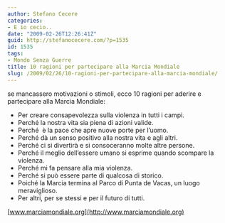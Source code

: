 ```yaml
---
author: Stefano Cecere
categories:
- E io cecio..
date: "2009-02-26T12:26:41Z"
guid: http://stefanocecere.com/?p=1535
id: 1535
tags:
- Mondo Senza Guerre
title: 10 ragioni per partecipare alla Marcia Mondiale
slug: /2009/02/26/10-ragioni-per-partecipare-alla-marcia-mondiale/
---
```


se mancassero motivazioni o stimoli, ecco 10 ragioni per aderire e partecipare alla Marcia Mondiale:

  * Per creare consapevolezza sulla violenza in tutti i campi.
  * Perché la nostra vita sia piena di azioni valide.
  * Perché  è la pace che apre nuove porte per l&#8217;uomo.
  * Perché dà un senso positivo alla nostra vita e agli altri.
  * Perché ci si divertirà e si consoceranno molte altre persone.
  * Perché il meglio dell&#8217;essere umano si esprime quando scompare la violenza.
  * Perché mi fa pensare alla mia violenza.
  * Perché si può essere parte di qualcosa di storico.
  * Poiché la Marcia termina al Parco di Punta de Vacas, un luogo meraviglioso.
  * Per altri, per se stessi e per il futuro di tutti.

[www.marciamondiale.org](http://www.marciamondiale.org)